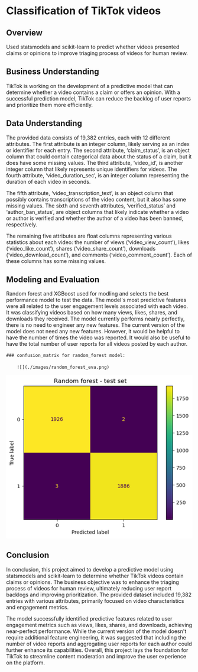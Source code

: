 # Classification of TikTok videos

## Overview
Used statsmodels and scikit-learn to predict whether videos presented claims or opinions to improve triaging process of videos for human review.

## Business Understanding
TikTok is working on the development of a predictive model that can determine whether a video contains a claim or offers an opinion. With a successful prediction model, TikTok can reduce the backlog of user reports and prioritize them more efficiently.

## Data Understanding
The provided data consists of 19,382 entries, each with 12 different attributes. The first attribute is an integer column, likely serving as an index or identifier for each entry. The second attribute, ‘claim_status’, is an object column that could contain categorical data about the status of a claim, but it does have some missing values. The third attribute, ‘video_id’, is another integer column that likely represents unique identifiers for videos. The fourth attribute, ‘video_duration_sec’, is an integer column representing the duration of each video in seconds.

The fifth attribute, ‘video_transcription_text’, is an object column that possibly contains transcriptions of the video content, but it also has some missing values. The sixth and seventh attributes, ‘verified_status’ and ‘author_ban_status’, are object columns that likely indicate whether a video or author is verified and whether the author of a video has been banned, respectively.

The remaining five attributes are float columns representing various statistics about each video: the number of views (‘video_view_count’), likes (‘video_like_count’), shares (‘video_share_count’), downloads (‘video_download_count’), and comments (‘video_comment_count’). Each of these columns has some missing values.

## Modeling and Evaluation
Random forest and XGBoost used for modling and selects the best performance model to test the data.
The model's most predictive features were all related to the user engagement levels associated with each video. It was classifying videos based on how many views, likes, shares, and downloads they received.
The model currently performs nearly perfectly, there is no need to engineer any new features.
The current version of the model does not need any new features. However, it would be helpful to have the number of times the video was reported. It would also be useful to have the total number of user reports for all videos posted by each author.

    ### confusion_matrix for random_forest model: 

        ![](./images/random_forest_eva.png)



![](./images/random_forest.png)

## Conclusion
In conclusion, this project aimed to develop a predictive model using statsmodels and scikit-learn to determine whether TikTok videos contain claims or opinions. The business objective was to enhance the triaging process of videos for human review, ultimately reducing user report backlogs and improving prioritization. The provided dataset included 19,382 entries with various attributes, primarily focused on video characteristics and engagement metrics.

The model successfully identified predictive features related to user engagement metrics such as views, likes, shares, and downloads, achieving near-perfect performance. While the current version of the model doesn't require additional feature engineering, it was suggested that including the number of video reports and aggregating user reports for each author could further enhance its capabilities. Overall, this project lays the foundation for TikTok to streamline content moderation and improve the user experience on the platform.


